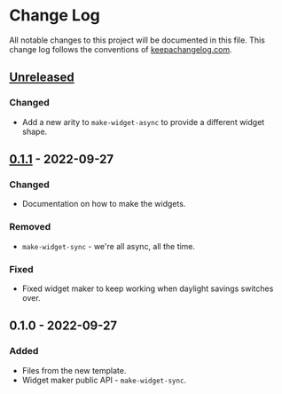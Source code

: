 # Change Log
All notable changes to this project will be documented in this file. This change log follows the conventions of [keepachangelog.com](http://keepachangelog.com/).

## [Unreleased]
### Changed
- Add a new arity to `make-widget-async` to provide a different widget shape.

## [0.1.1] - 2022-09-27
### Changed
- Documentation on how to make the widgets.

### Removed
- `make-widget-sync` - we're all async, all the time.

### Fixed
- Fixed widget maker to keep working when daylight savings switches over.

## 0.1.0 - 2022-09-27
### Added
- Files from the new template.
- Widget maker public API - `make-widget-sync`.

[Unreleased]: https://sourcehost.site/your-name/practice-clojure/compare/0.1.1...HEAD
[0.1.1]: https://sourcehost.site/your-name/practice-clojure/compare/0.1.0...0.1.1
